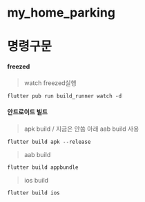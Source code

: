 # my_home_parking

# 명령구문

#### freezed

> watch freezed실행

```shell
flutter pub run build_runner watch -d
```

#### 안드로이드 빌드

> apk build / 지금은 안씀 아래 aab build 사용

```shell
flutter build apk --release
```

> aab build

```shell
flutter build appbundle
```

> ios build

```shell
flutter build ios
```
